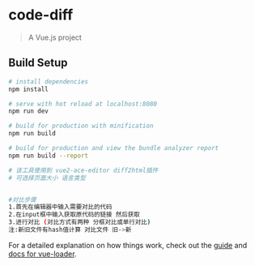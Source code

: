 # code-diff

> A Vue.js project

## Build Setup

``` bash
# install dependencies
npm install

# serve with hot reload at localhost:8080
npm run dev

# build for production with minification
npm run build

# build for production and view the bundle analyzer report
npm run build --report

# 该工具使用到 vue2-ace-editor diff2html插件
# 可选择页面大小 语言类型 


#对比步骤
1.首先在编辑器中输入需要对比的代码 
2.在input框中输入获取原代码的链接 然后获取
3.进行对比 (对比方式有两种 分框对比或单行对比)
注:新旧文件有hash值计算 对比文件 旧->新

```

For a detailed explanation on how things work, check out the [guide](http://vuejs-templates.github.io/webpack/) and [docs for vue-loader](http://vuejs.github.io/vue-loader).
